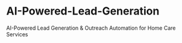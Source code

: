 # AI-Powered-Lead-Generation
AI-Powered Lead Generation &amp; Outreach Automation for Home Care Services
